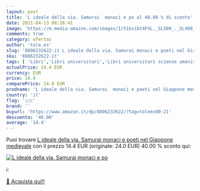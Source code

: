 ```yaml
---
layout: post
title: 'L ideale della via. Samurai  monaci e po al 40.00 % di sconto'
date: 2021-04-13 08:28:41
image: 'https://m.media-amazon.com/images/I/51kvibt4FXL._SL500_._SL400_.jpg'
comments: true
category: ofertas
author: 'tole.es'
slug: '8806232622-it L ideale della via. Samurai monaci e poeti nel Giappone...'
sku: '8806232622-it'
tags: [ 'Libri','Libri universitari','Libri universitari scienze umanistiche','Libri universitari storia','Storia','Storia asiatica','Storia sociale e culturale', ]
actualPrice: 14.4 EUR
currency: EUR
price: 14.4
comparePrice: 24.0 EUR
prodname: 'L ideale della via. Samurai  monaci e poeti nel Giappone medievale'
country: 'it'
flag: '🇮🇹'
brand: ''
buyurl: 'https://www.amazon.it/dp/8806232622/?tag=tolees00-21'
descuento: '40.00'
average: '14.4'
---
```


Puoi trovare [L ideale della via. Samurai  monaci e poeti nel Giappone medievale](https://www.amazon.it/dp/8806232622/?tag=tolees00-21) con il prezzo 14.4 EUR (originale: 24.0 EUR) 40.00 % sconto qui:

[![L ideale della via. Samurai  monaci e po](https://m.media-amazon.com/images/I/51kvibt4FXL._SL500_._SL400_.jpg)](https://www.amazon.it/dp/8806232622/?tag=tolees00-21)

ℹ️:


[🛒 Acquista qui!!](https://www.amazon.it/dp/8806232622/?tag=tolees00-21)
